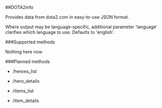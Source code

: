 ##DOTA2info

Provides data from dota2.com in easy-to-use JSON format.

Where output may be language-specific, additional parameter 'language' clarifies which language to use. Defaults to 'english'.

###Supported methods

Nothing here now

###Planned methods

 + /heroes_list
 
 + /hero_details
 
 + /items_list
 
 + /item_details

